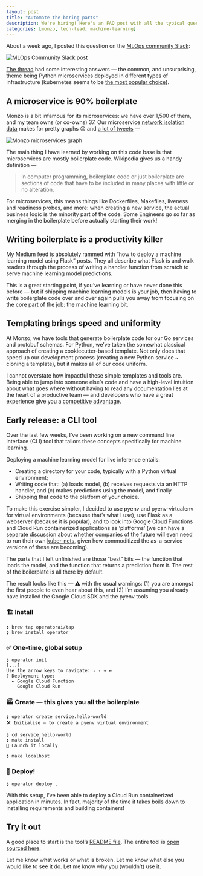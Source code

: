 ```yaml
---
layout: post
title: "Automate the boring parts"
description: We're hiring! Here's an FAQ post with all the typical questions that I receive.
categories: [monzo, tech-lead, machine-learning]
---
```


About a week ago, I posted this question on the [MLOps community Slack](https://mlops.community/):

![](https://nlathia.github.io/assets/posts/2020-10-18-Automate-boring/slack-screenshot.png "MLOps Community Slack post")


[The thread](https://mlops-community.slack.com/archives/C015J2Y9RLM/p1602192198267500) had some interesting answers — the common, and unsurprising, theme being Python microservices deployed in different types of infrastructure (kubernetes seems to be [the most popular choice](https://mlops-community.slack.com/archives/C7DR1E5NC/p1602868762405100)).

## A microservice is 90% boilerplate
Monzo is a bit infamous for its microservices: we have over 1,500 of them, and my team owns (or co-owns) 37. Our microservice [network isolation data](https://monzo.com/blog/we-built-network-isolation-for-1-500-services) makes for pretty graphs 😍 and [a lot of tweets](https://twitter.com/JackKleeman/status/1190354757308862468) —

![](https://nlathia.github.io/assets/posts/2020-10-18-Automate-boring/monzo-graph.png "Monzo microservices graph")

The main thing I have learned by working on this code base is that microservices are mostly boilerplate code. Wikipedia gives us a handy definition —

> In computer programming, boilerplate code or just boilerplate are sections of code that have to be included in many places with little or no alteration.

For microservices, this means things like Dockerfiles, Makefiles, liveness and readiness probes, and more: when creating a new service, the actual business logic is the minority part of the code. Some Engineers go so far as merging in the boilerplate before actually starting their work!

## Writing boilerplate is a productivity killer
My Medium feed is absolutely rammed with “how to deploy a machine learning model using Flask” posts. They all describe what Flask is and walk readers through the process of writing a handler function from scratch to serve machine learning model predictions.

This is a great starting point, if you’ve learning or have never done this before — but if shipping machine learning models is your job, then having to write boilerplate code over and over again pulls you away from focusing on the core part of the job: the machine learning bit.

## Templating brings speed and uniformity
At Monzo, we have tools that generate boilerplate code for our Go services and protobuf schemas. For Python, we’ve taken the somewhat classical approach of creating a cookiecutter-based template. Not only does that speed up our development process (creating a new Python service ~ cloning a template), but it makes all of our code uniform.

I cannot overstate how impactful these simple templates and tools are. Being able to jump into someone else’s code and have a high-level intuition about what goes where without having to read any documentation lies at the heart of a productive team — and developers who have a great experience give you a [competitive advantage](https://erikbern.com/2020/10/06/developer-experience-as-a-competitive-advantage.html).

## Early release: a CLI tool
Over the last few weeks, I’ve been working on a new command line interface (CLI) tool that tailors these concepts specifically for machine learning.

Deploying a machine learning model for live inference entails:

* Creating a directory for your code, typically with a Python virtual environment;
* Writing code that: (a) loads model, (b) receives requests via an HTTP handler, and (c) makes predictions using the model, and finally
* Shipping that code to the platform of your choice.

To make this exercise simpler, I decided to use pyenv and pyenv-virtualenv for virtual environments (because that’s what I use), use Flask as a webserver (because it is popular), and to look into Google Cloud Functions and Cloud Run containerized applications as ‘platforms’ (we can have a separate discussion about whether companies of the future will even need to run their own [kuber-nets](https://www.youtube.com/watch?v=QxvmO-QlxJQ), given how commoditized the as-a-service versions of these are becoming).

The parts that I left unfinished are those “best” bits — the function that loads the model, and the function that returns a prediction from it. The rest of the boilerplate is all there by default.

The result looks like this — ⚠️ with the usual warnings: (1) you are amongst the first people to even hear about this, and (2) I’m assuming you already have installed the Google Cloud SDK and the pyenv tools.

### 🏗 Install

```
❯ brew tap operatorai/tap 
❯ brew install operator
```

### ✅ One-time, global setup

```
❯ operator init
[...]
Use the arrow keys to navigate: ↓ ↑ → ← 
? Deployment type:
  ▸ Google Cloud Function
    Google Cloud Run
```

### 🏭 Create — this gives you all the boilerplate

```
❯ operator create service.hello-world
🛠 Initialise — to create a pyenv virtual environment

❯ cd service.hello-world
❯ make install
🛫 Launch it locally

❯ make localhost
```

### 🚀 Deploy!

```
❯ operator deploy .
```

With this setup, I’ve been able to deploy a Cloud Run containerized application in minutes. In fact, majority of the time it takes boils down to installing requirements and building containers!

## Try it out

A good place to start is the tool’s [README file](https://github.com/nlathia/kettle-cli/blob/main/README.md). The entire tool is [open sourced here](https://github.com/nlathia/kettle-cli).

Let me know what works or what is broken. Let me know what else you would like to see it do. Let me know why you (wouldn’t) use it.

